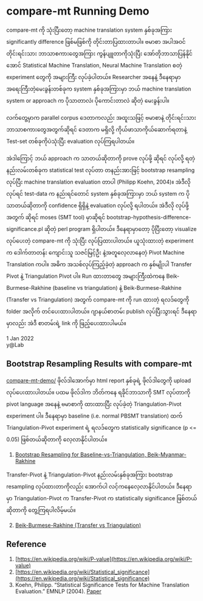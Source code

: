# compare-mt Running Demo

compare-mt ကို သုံးပြီးတော့ machine translation system နှစ်ခုအကြား significantly difference ဖြစ်မဖြစ်ကို တိုင်းတာပြထားတာပါ။ 
ဗမာစာ အပါအဝင် တိုင်းရင်းသား ဘာသာစကားတွေအကြား ကွန်ပျူတာကိုသုံးပြီး အော်တိုဘာသာပြန်နိုင်အောင် Statistical Machine Translation, Neural Machine Translation စတဲ့ experiment တွေကို အများကြီး လုပ်ခဲ့ပါတယ်။ Researcher အနေနဲ့ ဒီနေရာမှာ အရေးကြီးတဲ့မေးခွန်းတစ်ခုက system နှစ်ခုအကြားမှာ ဘယ် machine translation system or approach က ပိုသာတာလဲ၊ ပိုကောင်းတာလဲ ဆိုတဲ့ မေးခွန်းပါ။  

လက်တွေ့မှာက parallel corpus ဒေတာကလည်း အထူးသဖြင့် ဗမာစာနဲ့ တိုင်းရင်းသား ဘာသာစကားတွေအတွက်ဆိုရင် ဒေတာက မရှိလို့ ကိုယ်ဖာသာကိုယ်ဆောက်ရတာနဲ့ Test-set တစ်ခုကိုပဲသုံးပြီး evaluation လုပ်ကြရပါတယ်။  

အဲဒါကြောင့် ဘယ် approach က သာတယ်ဆိုတာကို prove လုပ်ဖို့ ဆိုရင် လုပ်လို့ ရတဲ့ နည်းလမ်းတစ်ခုက statistical test လုပ်တာ တနည်းအားဖြင့် bootstrap resampling လုပ်ပြီး machine translation evaluation တာပါ (Philipp Koehn, 2004)။ 
အဲဒီလို လုပ်ရင် test-data က နည်းရင်တောင် system နှစ်ခုအကြားမှာ ဘယ် system က ပိုသာတယ်ဆိုတာကို confidence ရှိရှိနဲ့ evaluation လုပ်လို့ ရပါတယ်။ 
အဲဒီလို လုပ်ဖို့အတွက် ဆိုရင် moses (SMT tool) မှာဆိုရင် bootstrap-hypothesis-difference-significance.pl ဆိုတဲ့ perl program ရှိပါတယ်။ 
ဒီနေရာမှာတော့ ပိုပြီးတော့ visualize လုပ်ပေးတဲ့ compare-mt ကို သုံးပြီး လုပ်ပြထားပါတယ်။ ယူသုံးထားတဲ့ experiment က ဒေါက်တာတန်း ကျောင်းသူ သဇင်မြင့်ဦး နဲ့အတူလေ့လာနေတဲ့ Pivot Machine Translation ကပါ။
အဓိက အသစ်လုပ်ကြည့်ခဲ့တဲ့ approach က နှစ်မျိုးပါ Transfer Pivot နဲ့ Triangulation Pivot ပါ။ 
Run ထားတာတွေ အများကြီးထဲကနေ Beik-Burmese-Rakhine (baseline vs triangulation) နဲ့ Beik-Burmese-Rakhine (Transfer vs Triangulation) အတွက် compare-mt ကို run ထားတဲ့ ရလဒ်တွေကို folder အလိုက် တင်ပေးထားပါတယ်။ 
ဂျာနယ်စာတမ်း publish လုပ်ပြီးသွားရင် ဒီနေရာမှာလည်း အဲဒီ စာတမ်းရဲ့ link ကို ဖြည့်ပေးထားပါမယ်။  

1 Jan 2022  
y@Lab  


## Bootstrap Resampling Results with compare-mt

[compare-mt-demo/](https://github.com/ye-kyaw-thu/error-overflow/tree/master/compare-mt-demo) ဖိုလ်ဒါအောက်မှာ html report နှစ်ခုရဲ့ ဖိုလ်ဒါတွေကို upload လုပ်ပေးထားပါတယ်။ ပထမ ဖိုလ်ဒါက ဘိတ်ကနေ ရခိုင်ဘာသာကို SMT လုပ်တာကို pivot language အနေနဲ့ ဗမာစာကို ထားထားပြီး လုပ်ခဲ့တဲ့ Triangulation-Pivot experiment ပါ။ ဒီနေရာမှာ baseline (i.e. normal PBSMT translation) ထက် Triangulation-Pivot experiment ရဲ့ ရလဒ်တွေက statistically significance (p <= 0.05) ဖြစ်တယ်ဆိုတာကို လေ့လာနိုင်ပါတယ်။   

1. [Bootstrap Resampling for Baseline-vs-Triangulation, Beik-Myanmar-Rakhine](https://htmlpreview.github.io/?https://github.com/ye-kyaw-thu/error-overflow/blob/master/compare-mt-demo/bk-my-rk-baseline-vs-triangulation/index.html)  

Transfer-Pivot နဲ့ Triangulation-Pivot နည်းလမ်းနှစ်ခုအကြား bootstrap resampling လုပ်ထားတာကိုလည်း အောက်ပါ လင့်ကနေလေ့လာနိုင်ပါတယ်။ ဒီနေရာမှာ Triangulation-Pivot က Transfer-Pivot က statistically significance ဖြစ်တယ်ဆိုတာကို တွေ့ကြရပါလိမ့်မယ်။  

2. [Beik-Burmese-Rakhine (Transfer vs Triangulation)](https://htmlpreview.github.io/?https://github.com/ye-kyaw-thu/error-overflow/blob/master/compare-mt-demo/bk-my-rk-transfer-vs-triangulation/index.html)  

## Reference

1. [https://en.wikipedia.org/wiki/P-value](https://en.wikipedia.org/wiki/P-value)
2. [https://en.wikipedia.org/wiki/Statistical_significance](https://en.wikipedia.org/wiki/Statistical_significance)
3. Koehn, Philipp. “Statistical Significance Tests for Machine Translation Evaluation.” EMNLP (2004). [Paper](https://aclanthology.org/W04-3250.pdf) 

